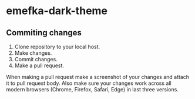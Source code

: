 # emefka-dark-theme

## Commiting changes

1. Clone repository to your local host.
2. Make changes.
3. Commit changes.
4. Make a pull request.

When making a pull request make a screenshot of your changes and attach it to pull request body. Also make sure your changes work across all modern browsers (Chrome, Firefox, Safari, Edge) in last three versions.

